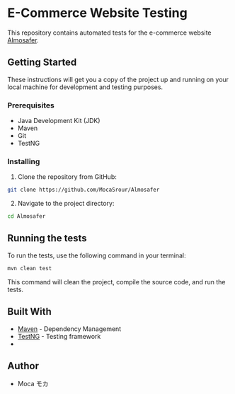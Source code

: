 # E-Commerce Website Testing

This repository contains automated tests for the e-commerce website [Almosafer](https://www.almosafer.com/en?ncr=1).

## Getting Started

These instructions will get you a copy of the project up and running on your local machine for development and testing purposes.

### Prerequisites

- Java Development Kit (JDK)
- Maven
- Git
- TestNG

### Installing

1. Clone the repository from GitHub:

```bash
git clone https://github.com/MocaSrour/Almosafer
```

2. Navigate to the project directory:

```bash
cd Almosafer
```

## Running the tests

To run the tests, use the following command in your terminal:

```bash
mvn clean test
```

This command will clean the project, compile the source code, and run the tests.

## Built With

- [Maven](https://maven.apache.org/) - Dependency Management
- [TestNG](https://mvnrepository.com/artifact/org.testng/testng) - Testing framework
- 
## Author

- Moca モカ
